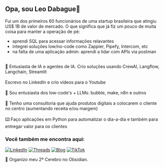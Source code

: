 ## Opa, sou Leo Dabague👋

Fui um dos primeiros 60 funcionários de uma startup brasileira que atingiu US$ 1B de valor de mercado.
O que significa que já fiz um pouco de muita coisa para manter a operação de pé:
- aprendi SQL para acessar informações relavantes
- integrei soluções low/no-code como Zappier, Pipefy, Intercom, etc
- na falta de uma aplicação admin: aprendi a lidar com APIs via postman

<br>🤖 Entusiasta de IA e agentes de IA. Crio soluções usando CrewAI, Langflow, Langchain, Streamlit </br>
<br> Escrevo no LinkedIn e crio vídeos para o Youtube </br>
<br>🌱 Sou entusiasta dos low-code's + LLMs: bubble, make, n8n e outros </br>
<br>💬 Tenho uma consultoria que ajuda produtos digitais a colocarem o cliente no centro (aumentando receita e/ou margem)</br>
<br>⌨️ Faço aplicações em Python para automatizar o dia-a-dia e também para entregar valor para os clientes</br>


### Você também me encontra aqui:
[![LinkedIn](https://img.shields.io/badge/LinkedIn-0077B5?style=for-the-badge&logo=linkedin&logoColor=white)](https://www.linkedin.com/in/leodabague)
[![Threads](https://img.shields.io/badge/Threads-000000?style=for-the-badge&logo=Threads&logoColor=white)](https://www.threads.net/@leodabague)
[![Blog](https://img.shields.io/website?label=LeoDabague.com&style=for-the-badge&url=https://leodabague.com)](https://leodabague.com)
[![TikTok](https://img.shields.io/badge/TikTok-000000?style=for-the-badge&logo=tiktok&logoColor=white)](https://www.tiktok.com/@leodabague)

🧠 Organizo meu 2º Cerebro no Obsidian.
